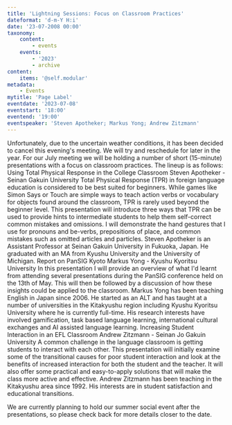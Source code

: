 ```yaml
---
title: 'Lightning Sessions: Focus on Classroom Practices'
dateformat: 'd-m-Y H:i'
date: '23-07-2008 00:00'
taxonomy:
    content:
        - events
    events:
        - '2023'
        - archive
content:
    items: '@self.modular'
metadata:
    - Events
mytitle: 'Page Label'
eventdate: '2023-07-08'
eventstart: '18:00'
eventend: '19:00'
eventspeaker: 'Steven Apotheker; Markus Yong; Andrew Zitzmann'
---
```


Unfortunately, due to the uncertain weather conditions, it has been decided to cancel this evening's meeting. We will try and reschedule for later in the year.
For our July meeting we will be holding a number of short (15-minute) presentations with a focus on classroom practices. The lineup is as follows:
Using Total Physical Response in the College Classroom
Steven Apotheker - Seinan Gakuin University
Total Physical Response (TPR) in foreign language education is considered to be best suited for beginners. While games like Simon Says or Touch are simple ways to teach action verbs or vocabulary for objects found around the classroom, TPR is rarely used beyond the beginner level. This presentation will introduce three ways that TPR can be used to provide hints to intermediate students to help them self-correct common mistakes and omissions. I will demonstrate the hand gestures that I use for pronouns and be-verbs, prepositions of place, and common mistakes such as omitted articles and particles.
Steven Apotheker is an Assistant Professor at Seinan Gakuin University in Fukuoka, Japan. He graduated with an MA from Kyushu University and the University of Michigan.
Report on PanSIG Kyoto
Markus Yong - Kyushu Kyoritsu University
In this presentation I will provide an overview of what I'd learnt from attending several presentations during the PanSIG conference held on the 13th of May. This will then be followed by a discussion of how these insights could be applied to the classroom.
Markus Yong has been teaching English in Japan since 2006. He started as an ALT and has taught at a number of universities in the Kitakyushu region including Kyushu Kyoritsu University where he is currently full-time. His research interests have involved gamification, task based language learning, international cultural exchanges and AI assisted language learning.
Increasing Student Interaction in an EFL Classroom
Andrew Zitzmann - Seinan Jo Gakuin University
A common challenge in the language classroom is getting students to interact with each other. This presentation will initially examine some of the transitional causes for poor student interaction and look at the benefits of increased interaction for both the student and the teacher. It will also offer some practical and easy-to-apply solutions that will make the class more active and effective.
Andrew Zitzmann has been teaching in the Kitakyushu area since 1992. His interests are in student satisfaction and educational transitions.

We are currently planning to hold our summer social event after the presentations, so please check back for more details closer to the date.

